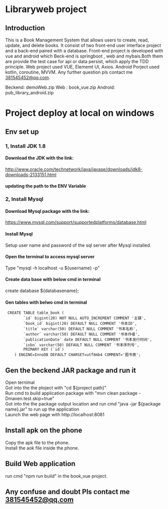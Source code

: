 # Libraryweb project
## Introduction
This is a Book Management System that allows users to create, read, update, and delete books. It consist of two front-end user interface project and a back-end paired with a database. 
Front-end project is developed with vue and android which Beck-end is springboot , web and mybais.Both them are provide the test case for api or data persist, which apply the TDD principle.
Web project used VUE, Elememt UI, Axios. Android Porject used kotlin, coroutine, MVVM. Any further question pls contact me 381545452@qq.com.

Beckend: demoWeb.zip
Web : book_vue.zip
Android: pub_library_android.zip

# Project deploy at local on windows
## Env set up

   ### 1, Install JDK 1.8
   ####    Download the JDK with the link: 
   http://www.oracle.com/technetwork/java/javase/downloads/jdk8-downloads-2133151.html
   ####    updating the path to the ENV Variable

   ### 2, Install Mysql
   #### Download Mysql package with the link:
   https://www.mysql.com/support/supportedplatforms/database.html
   ####  Install Mysql 
   Setup user name and password of the sql server after Mysql installed. 
   #### Open the terminal to access mysql server
   Type "mysql -h localhost -u ${username} -p" 
   #### Create data base with below cmd in terminal
   create database ${databasename};
   #### Gen tables with belwo cmd in terminal
     CREATE TABLE table_book (
            `id` bigint(20) NOT NULL AUTO_INCREMENT COMMENT '主键',
            `book_id` bigint(20) DEFAULT NULL COMMENT '书本ID',
            `title` varchar(50) DEFAULT NULL COMMENT '书本名称',
            `author` varchar(50) DEFAULT NULL COMMENT '书本作者',
            `publicationDate` date DEFAULT NULL COMMENT '书本发行时间',
            `isbn` varchar(50) DEFAULT NULL COMMENT '书本序列号',
            PRIMARY KEY (`id`)
        ) ENGINE=InnoDB DEFAULT CHARSET=utf8mb4 COMMENT='图书表';
   
## Gen the beckend JAR package and run it
Open ternimal   
Got into the the ptoject with "cd ${project path}"  
 Run cmd to build application package with "mvn clean package -Dmaven.test.skip=true"  
Got into the the package output location and run cmd "java -jar ${package name}.jar" to run up the application  
Launch the web page with http://localhost:8081  
## Install apk on the phone 
Copy the apk file to the phone.  
Install the aok file inside the phone.  
## Build Web application
run cmd "npm run build" in the book_vue project.
## Any confuse and doubt Pls contact me 381545452@qq.com
